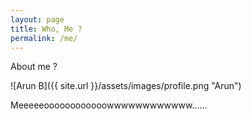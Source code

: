 ```yaml
---
layout: page
title: Who, Me ?
permalink: /me/
---
```


About me ?

![Arun B]({{ site.url }}/assets/images/profile.png "Arun")

Meeeeeoooooooooooowwwwwwwwwwww......
